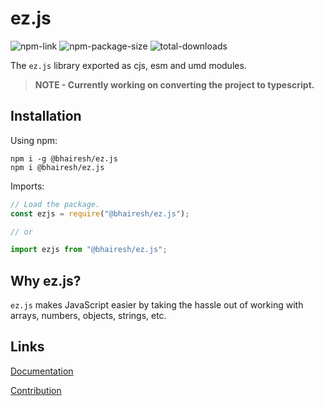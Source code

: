 # ez.js

<div id="badges">
<img alt="npm-link" src="https://img.shields.io/npm/v/%40bhairesh%2Fez.js?link=https%3A%2F%2Fwww.npmjs.com%2Fpackage%2F%40bhairesh%2Fez.js&color=blue">
<img alt="npm-package-size" src="https://img.shields.io/bundlephobia/min/%40bhairesh%2Fez.js?label=pkg%20size">
<img alt="total-downloads" src="https://img.shields.io/npm/dt/%40bhairesh/ez.js?color=blue">
</div>

The `ez.js` library exported as cjs, esm and umd modules.

> **NOTE - Currently working on converting the project to typescript.**

## Installation

Using npm:

```shell
npm i -g @bhairesh/ez.js
npm i @bhairesh/ez.js
```

Imports:

```js
// Load the package.
const ezjs = require("@bhairesh/ez.js");

// or

import ezjs from "@bhairesh/ez.js";
```

## Why ez.js?

`ez.js` makes JavaScript easier by taking the hassle out of working with arrays, numbers, objects, strings, etc.

## Links

[Documentation](https://github.com/bhaireshm/ez.js/blob/master/DOCUMENTATION.md)

[Contribution](https://github.com/bhaireshm/ez.js/blob/master/CONTRIBUTION.md)
